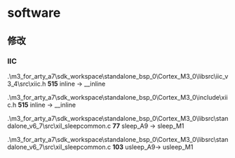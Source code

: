 # software

## 修改

### IIC

.\m3_for_arty_a7\sdk_workspace\standalone_bsp_0\Cortex_M3_0\libsrc\iic_v3_4\src\xiic.h **515** inline -> \__inline

.\m3_for_arty_a7\sdk_workspace\standalone_bsp_0\Cortex_M3_0\include\xiic.h **515** inline -> \__inline

.\m3_for_arty_a7\sdk_workspace\standalone_bsp_0\Cortex_M3_0\libsrc\standalone_v6_7\src\xil_sleepcommon.c **77** sleep_A9 \-> sleep_M1

.\m3_for_arty_a7\sdk_workspace\standalone_bsp_0\Cortex_M3_0\libsrc\standalone_v6_7\src\xil_sleepcommon.c **103** usleep_A9\-> usleep_M1